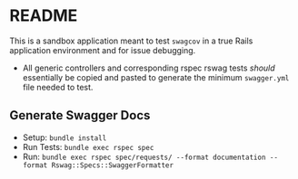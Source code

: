 # README
This is a sandbox application meant to test `swagcov` in a true Rails application environment and for issue debugging.
- All generic controllers and corresponding rspec rswag tests _should_ essentially be copied and pasted to generate the minimum `swagger.yml` file needed to test.

## Generate Swagger Docs
- Setup: `bundle install`
- Run Tests: `bundle exec rspec spec`
- Run: `bundle exec rspec spec/requests/ --format documentation --format Rswag::Specs::SwaggerFormatter`
